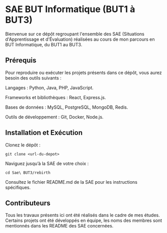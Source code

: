 # SAE BUT Informatique (BUT1 à BUT3)

Bienvenue sur ce dépôt regroupant l'ensemble des SAE (Situations d'Apprentissage et d'Évaluation) réalisées au cours de mon parcours en BUT Informatique, du BUT1 au BUT3.


## Prérequis

Pour reproduire ou exécuter les projets présents dans ce dépôt, vous aurez besoin des outils suivants :

Langages : Python, Java, PHP, JavaScript.

Frameworks et bibliothèques : React, Express.js.

Bases de données : MySQL, PostgreSQL, MongoDB, Redis.

Outils de développement : Git, Docker, Node.js.

## Installation et Exécution

Clonez le dépôt :
```
git clone <url-du-depot>
```
Naviguez jusqu’à la SAE de votre choix :
```
cd Sae\ BUT3/rebirth
```
Consultez le fichier README.md de la SAE pour les instructions spécifiques.


## Contributeurs

Tous les travaux présents ici ont été réalisés dans le cadre de mes études. Certains projets ont été développés en équipe, les noms des membres sont mentionnés dans les README des SAE concernées.
